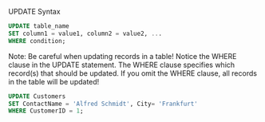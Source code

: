 UPDATE Syntax

```sql
UPDATE table_name
SET column1 = value1, column2 = value2, ...
WHERE condition;
```

Note: Be careful when updating records in a table! Notice the WHERE clause in the UPDATE statement. 
The WHERE clause specifies which record(s) that should be updated. If you omit the WHERE clause, all records in the table will be updated!

```sql
UPDATE Customers
SET ContactName = 'Alfred Schmidt', City= 'Frankfurt'
WHERE CustomerID = 1;
```
